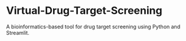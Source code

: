 # Virtual-Drug-Target-Screening
A bioinformatics-based tool for drug target screening using Python and Streamlit.
